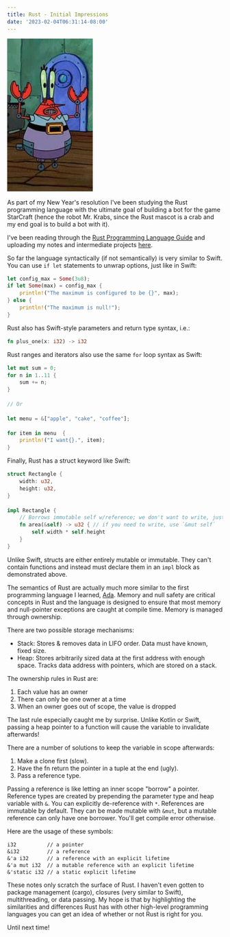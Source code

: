 ```yaml
---
title: Rust - Initial Impressions
date: '2023-02-04T06:31:14-08:00'
---
```

![Robot Crab](/assets/images/krabs.jpg)

As part of my New Year's resolution I've been studying the Rust programming language with the ultimate goal of building a bot for the game StarCraft (hence the robot Mr. Krabs, since the Rust mascot is a crab and my end goal is to build a bot with it).  

I've been reading through the [Rust Programming Language Guide](https://doc.rust-lang.org/book/title-page.html) and uploading my notes and intermediate projects [here](https://github.com/jamesjmtaylor/rust).

So far the language syntactically (if not semantically) is very similar to Swift.  You can use `if let` statements to unwrap options, just like in Swift:

```rust
let config_max = Some(3u8);
if let Some(max) = config_max {
    println!("The maximum is configured to be {}", max);
} else {
    println!("The maximum is null!");
}
```

Rust also has Swift-style parameters and return type syntax, i.e.:

```rust
fn plus_one(x: i32) -> i32
```

Rust ranges and iterators also use the same `for` loop syntax as Swift:

```rust
let mut sum = 0;
for n in 1..11 {
    sum += n;
}

// Or

let menu = &["apple", "cake", "coffee"];

for item in menu  {
    println!("I want{}.", item);
}
```

Finally, Rust has a struct keyword like Swift:

```rust
struct Rectangle {
    width: u32,
    height: u32,
}

impl Rectangle {
    // Borrows immutable self w/reference; we don't want to write, just read.
    fn area(&self) -> u32 { // if you need to write, use `&mut self`
        self.width * self.height
    }
}
```

Unlike Swift, structs are either entirely mutable or immutable.  They can't contain functions and instead must declare them in an `impl` block as demonstrated above.

The semantics of Rust are actually much more similar to the first programming language I learned, [Ada](https://en.wikipedia.org/wiki/Ada_(programming_language)). Memory and null safety are critical concepts in Rust and the language is designed to ensure that most memory and null-pointer exceptions are caught at compile time. Memory is managed through ownership. 

There are two possible storage mechanisms:


* Stack: Stores & removes data in LIFO order. Data must have known, fixed size.
* Heap: Stores arbitrarily sized data at the first address with enough space. Tracks data address with pointers, which are stored on a stack.

The ownership rules in Rust are:

1. Each value has an owner
2. There can only be one owner at a time
3. When an owner goes out of scope, the value is dropped

The last rule especially caught me by surprise. Unlike Kotlin or Swift, passing a heap pointer to a function will cause the variable to invalidate afterwards! 

There are a number of solutions to keep the variable in scope afterwards:


1. Make a clone first (slow).
2. Have the fn return the pointer in a tuple at the end (ugly).
3. Pass a reference type.

Passing a reference is like letting an inner scope "borrow" a pointer. Reference types are created by prepending the parameter type and heap variable with `&`. You can explicitly de-reference with `*`. References are immutable by default. They can be made mutable with `&mut`, but a mutable reference can only have one borrower.  You'll get compile error otherwise. 

Here are the usage of these symbols:

```
i32          // a pointer
&i32         // a reference
&'a i32      // a reference with an explicit lifetime
&'a mut i32  // a mutable reference with an explicit lifetime
&'static i32 // a static explicit lifetime
```

These notes only scratch the surface of Rust. I haven't even gotten to package management (cargo), closures (very similar to Swift), multithreading, or data passing.  My hope is that by highlighting the similarities and differences Rust has with other high-level programming languages you can get an idea of whether or not Rust is right for you.  

Until next time!
